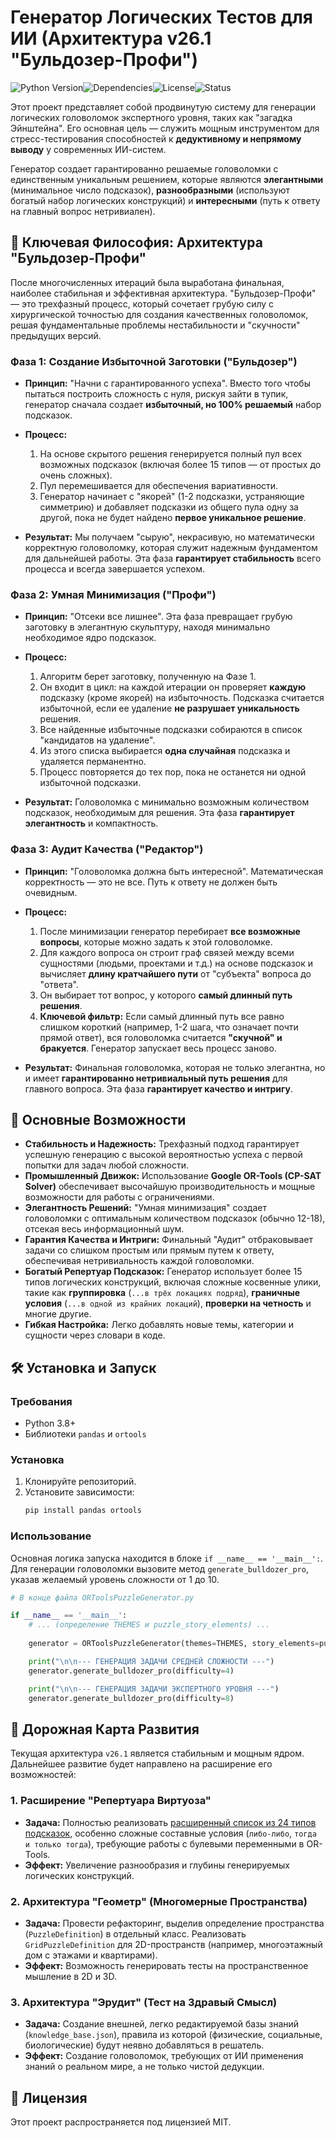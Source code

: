 # Генератор Логических Тестов для ИИ (Архитектура v26.1 "Бульдозер-Профи")

![Python Version](https://img.shields.io/badge/python-3.8+-blue.svg)![Dependencies](https://img.shields.io/badge/dependencies-pandas%2C%20ortools-blueviolet.svg)![License](https://img.shields.io/badge/license-MIT-green.svg)![Status](https://img.shields.io/badge/status-production_ready-brightgreen.svg)

Этот проект представляет собой продвинутую систему для генерации логических головоломок экспертного уровня, таких как "загадка Эйнштейна". Его основная цель — служить мощным инструментом для стресс-тестирования способностей к **дедуктивному и непрямому выводу** у современных ИИ-систем.

Генератор создает гарантированно решаемые головоломки с единственным уникальным решением, которые являются **элегантными** (минимальное число подсказок), **разнообразными** (используют богатый набор логических конструкций) и **интересными** (путь к ответу на главный вопрос нетривиален).

## 🧠 Ключевая Философия: Архитектура "Бульдозер-Профи"

После многочисленных итераций была выработана финальная, наиболее стабильная и эффективная архитектура. "Бульдозер-Профи" — это трехфазный процесс, который сочетает грубую силу с хирургической точностью для создания качественных головоломок, решая фундаментальные проблемы нестабильности и "скучности" предыдущих версий.

### **Фаза 1: Создание Избыточной Заготовки ("Бульдозер")**

*   **Принцип:** "Начни с гарантированного успеха". Вместо того чтобы пытаться построить сложность с нуля, рискуя зайти в тупик, генератор сначала создает **избыточный, но 100% решаемый** набор подсказок.

*   **Процесс:**
    1.  На основе скрытого решения генерируется полный пул всех возможных подсказок (включая более 15 типов — от простых до очень сложных).
    2.  Пул перемешивается для обеспечения вариативности.
    3.  Генератор начинает с "якорей" (1-2 подсказки, устраняющие симметрию) и добавляет подсказки из общего пула одну за другой, пока не будет найдено **первое уникальное решение**.

*   **Результат:** Мы получаем "сырую", некрасивую, но математически корректную головоломку, которая служит надежным фундаментом для дальнейшей работы. Эта фаза **гарантирует стабильность** всего процесса и всегда завершается успехом.

### **Фаза 2: Умная Минимизация ("Профи")**

*   **Принцип:** "Отсеки все лишнее". Эта фаза превращает грубую заготовку в элегантную скульптуру, находя минимально необходимое ядро подсказок.

*   **Процесс:**
    1.  Алгоритм берет заготовку, полученную на Фазе 1.
    2.  Он входит в цикл: на каждой итерации он проверяет **каждую** подсказку (кроме якорей) на избыточность. Подсказка считается избыточной, если ее удаление **не разрушает уникальность** решения.
    3.  Все найденные избыточные подсказки собираются в список "кандидатов на удаление".
    4.  Из этого списка выбирается **одна случайная** подсказка и удаляется перманентно.
    5.  Процесс повторяется до тех пор, пока не останется ни одной избыточной подсказки.

*   **Результат:** Головоломка с минимально возможным количеством подсказок, необходимым для решения. Эта фаза **гарантирует элегантность** и компактность.

### **Фаза 3: Аудит Качества ("Редактор")**

*   **Принцип:** "Головоломка должна быть интересной". Математическая корректность — это не все. Путь к ответу не должен быть очевидным.

*   **Процесс:**
    1.  После минимизации генератор перебирает **все возможные вопросы**, которые можно задать к этой головоломке.
    2.  Для каждого вопроса он строит граф связей между всеми сущностями (людьми, проектами и т.д.) на основе подсказок и вычисляет **длину кратчайшего пути** от "субъекта" вопроса до "ответа".
    3.  Он выбирает тот вопрос, у которого **самый длинный путь решения**.
    4.  **Ключевой фильтр:** Если самый длинный путь все равно слишком короткий (например, 1-2 шага, что означает почти прямой ответ), вся головоломка считается **"скучной" и бракуется**. Генератор запускает весь процесс заново.

*   **Результат:** Финальная головоломка, которая не только элегантна, но и имеет **гарантированно нетривиальный путь решения** для главного вопроса. Эта фаза **гарантирует качество и интригу**.

## 🚀 Основные Возможности

*   **Стабильность и Надежность:** Трехфазный подход гарантирует успешную генерацию с высокой вероятностью успеха с первой попытки для задач любой сложности.
*   **Промышленный Движок:** Использование **Google OR-Tools (CP-SAT Solver)** обеспечивает высочайшую производительность и мощные возможности для работы с ограничениями.
*   **Элегантность Решений:** "Умная минимизация" создает головоломки с оптимальным количеством подсказок (обычно 12-18), отсекая весь информационный шум.
*   **Гарантия Качества и Интриги:** Финальный "Аудит" отбраковывает задачи со слишком простым или прямым путем к ответу, обеспечивая нетривиальность каждой головоломки.
*   **Богатый Репертуар Подсказок:** Генератор использует более 15 типов логических конструкций, включая сложные косвенные улики, такие как **группировка** (`...в трёх локациях подряд`), **граничные условия** (`...в одной из крайних локаций`), **проверки на четность** и многие другие.
*   **Гибкая Настройка:** Легко добавлять новые темы, категории и сущности через словари в коде.

## 🛠️ Установка и Запуск

### Требования
*   Python 3.8+
*   Библиотеки `pandas` и `ortools`

### Установка

1.  Клонируйте репозиторий.
2.  Установите зависимости:
    ```bash
    pip install pandas ortools
    ```

### Использование

Основная логика запуска находится в блоке `if __name__ == '__main__':`. Для генерации головоломки вызовите метод `generate_bulldozer_pro`, указав желаемый уровень сложности от 1 до 10.

```python
# В конце файла ORToolsPuzzleGenerator.py

if __name__ == '__main__':
    # ... (определение THEMES и puzzle_story_elements) ...
    
    generator = ORToolsPuzzleGenerator(themes=THEMES, story_elements=puzzle_story_elements)

    print("\n\n--- ГЕНЕРАЦИЯ ЗАДАЧИ СРЕДНЕЙ СЛОЖНОСТИ ---")
    generator.generate_bulldozer_pro(difficulty=4)

    print("\n\n--- ГЕНЕРАЦИЯ ЗАДАЧИ ЭКСПЕРТНОГО УРОВНЯ ---")
    generator.generate_bulldozer_pro(difficulty=8)
```

## 🔮 Дорожная Карта Развития

Текущая архитектура `v26.1` является стабильным и мощным ядром. Дальнейшее развитие будет направлено на расширение его возможностей:

### **1. Расширение "Репертуара Виртуоза"**
*   **Задача:** Полностью реализовать [расширенный список из 24 типов подсказок](https://gist.github.com/...), особенно сложные составные условия (`либо-либо`, `тогда и только тогда`), требующие работы с булевыми переменными в OR-Tools.
*   **Эффект:** Увеличение разнообразия и глубины генерируемых логических конструкций.

### **2. Архитектура "Геометр" (Многомерные Пространства)**
*   **Задача:** Провести рефакторинг, выделив определение пространства (`PuzzleDefinition`) в отдельный класс. Реализовать `GridPuzzleDefinition` для 2D-пространств (например, многоэтажный дом с этажами и квартирами).
*   **Эффект:** Возможность генерировать тесты на пространственное мышление в 2D и 3D.

### **3. Архитектура "Эрудит" (Тест на Здравый Смысл)**
*   **Задача:** Создание внешней, легко редактируемой базы знаний (`knowledge_base.json`), правила из которой (физические, социальные, биологические) будут неявно добавляться в решатель.
*   **Эффект:** Создание головоломок, требующих от ИИ применения знаний о реальном мире, а не только чистой дедукции.

## 📄 Лицензия

Этот проект распространяется под лицензией MIT.